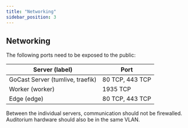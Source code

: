 ```yaml
---
title: "Networking"
sidebar_position: 3
---
```



## Networking

The following ports need to be exposed to the public:

| Server (label)                   | Port            | 
|----------------------------------|-----------------|
| GoCast Server (tumlive, traefik) | 80 TCP, 443 TCP |
| Worker (worker)                  | 1935 TCP        |
| Edge (edge)                      | 80 TCP, 443 TCP |

Between the individual servers, communication should not be firewalled. Auditorium hardware should also be in the same VLAN.
